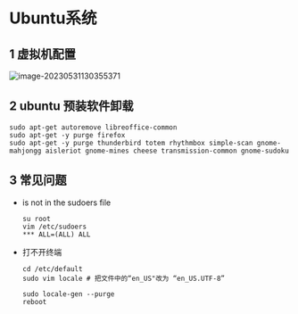 # Ubuntu系统

## 1 虚拟机配置

![image-20230531130355371](https://images-1318119468.cos.ap-shanghai.myqcloud.com/mytyproaimage-20230531130355371.png)





## 2 ubuntu 预装软件卸载

```shell
sudo apt-get autoremove libreoffice-common
sudo apt-get -y purge firefox
sudo apt-get -y purge thunderbird totem rhythmbox simple-scan gnome-mahjongg aisleriot gnome-mines cheese transmission-common gnome-sudoku
```





## 3 常见问题

* is not in the sudoers file

  ```shell
  su root
  vim /etc/sudoers
  *** ALL=(ALL) ALL
  ```



* 打不开终端

  ```shell
  cd /etc/default
  sudo vim locale # 把文件中的“en_US"改为 “en_US.UTF-8”
  
  sudo locale-gen --purge
  reboot
  ```

